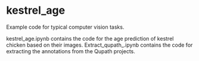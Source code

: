# kestrel_age

Example code for typical computer vision tasks. 

kestrel_age.ipynb contains the code for the age prediction of kestrel chicken based on their images.
Extract_qupath_.ipynb contains the code for extracting the annotations from the Qupath projects.

